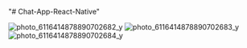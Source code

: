 "# Chat-App-React-Native" 


![photo_6116414878890702682_y](https://user-images.githubusercontent.com/28596628/189478310-e14ce414-be41-4fad-b79d-13af5bc90761.jpg)
![photo_6116414878890702683_y](https://user-images.githubusercontent.com/28596628/189478313-f73142aa-f3ed-4868-a066-d3b93a20f424.jpg)
![photo_6116414878890702684_y](https://user-images.githubusercontent.com/28596628/189478315-fe4c4eb6-5d7a-48e5-90e5-794b7537b85e.jpg)

